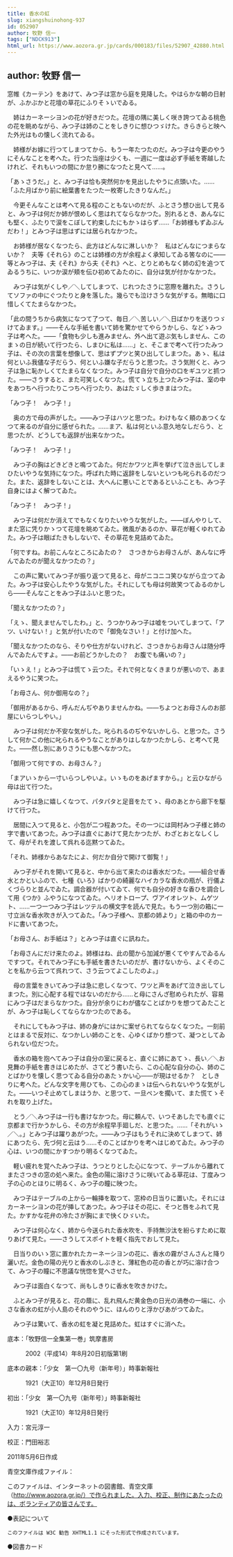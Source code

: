 ```yaml
---
title: 香水の虹
slug: xiangshuinohong-937
id: 052907
author: 牧野 信一
tags: ["NDCK913"]
html_url: https://www.aozora.gr.jp/cards/000183/files/52907_42880.html
---
```


## author: 牧野 信一

窓帷《カーテン》をあけて、みつ子は窓から庭を見降した。やはらかな朝の日射が、ふかぶかと花壇の草花にふりそゝいでゐる。

　姉はカーネーシヨンの花が好きだつた。花壇の隅に美しく咲き誇つてゐる桃色の花を眺めながら、みつ子は姉のことをしきりに想ひつゞけた。きらきらと映へた外光はもの懐しく流れてゐる。

　姉様がお嫁に行つてしまつてから、もう一年たつたのだ。みつ子は今更のやうにそんなことを考へた。行つた当座は少くも、一週に一度は必ず手紙を寄越したけれど、それもいつの間にか怠り勝になつたと見へて……。

「あゝさうだ。」と、みつ子は恰も突然何かを見出したやうに点頭いた。……「ふた月ばかり前に絵葉書をたつた一枚寄したきりなんだ。」

　今更そんなことは考へて見る程のこともないのだが、ふとさう想ひ出して見ると、みつ子は何だか姉が恨めしく思はれてならなかつた。別れるとき、あんなにも堅く、ふたりで涙をこぼして約束したにもかゝはらず……「お姉様もずゐぶんだわ！」とみつ子は思はずには居られなかつた。

　お姉様が居なくなつたら、此方はどんなに淋しいか？　私はどんなにつまらないか？　夫等《それら》のことは姉様の方が余程よく承知してゐる筈なのに――等とみつ子は、夫《それ》から夫《それ》へと、とりとめもなく姉の幻を追つてゐるうちに、いつか涙が頬を伝ひ初めてゐたのに、自分は気が付かなかつた。

　みつ子は気がくしや／＼してしまつて、じれつたさうに窓際を離れた。さうしてソファの中にぐつたりと身を落した。幾らでも泣けさうな気がする。無暗に口惜しくてたまらなかつた。

「此の間うちから病気になつて了つて、毎日／＼苦しい／＼日ばかりを送りつゞけてゐます。」――そんな手紙を書いて姉を驚かせてやらうかしら、などゝみつ子は考へた。――「食物も少しも進みません、外へ出て遊ぶ気もしません、このまゝの日が続いて行つたら、しまひに私は……」と、そこまで考へて行つたみつ子は、その次の言葉を想像して、思はずプツと笑ひ出してしまつた。あゝ、私は何といふ我儘な子だらう、何といふ嫌な子だらうと思つた。さう気附くと、みつ子は急に恥かしくてたまらなくなつた。みつ子は自分で自分の口をギユツと抓つた。――さうすると、また可笑しくなつた。慌てゝ立ち上つたみつ子は、室の中をあつちへ行つたりこつちへ行つたり、あはたゞしく歩きまはつた。

「みつ子！　みつ子！」

　奥の方で母の声がした。――みつ子はハツと思つた。わけもなく頬のあつくなつて来るのが自分に感ぜられた。……まア、私は何といふ意久地なしだらう、と思つたが、どうしても返辞が出来なかつた。

「みつ子！　みつ子！」

　みつ子の胸はどきどきと鳴つてゐた。何だかワツと声を挙げて泣き出してしまひたいやうな気持になつた。呼ばれた時に返辞をしないといつも叱られるのだつた。また、返辞をしないことは、大へんに悪いことであるといふことも、みつ子自身にはよく解つてゐた。

「みつ子！　みつ子！」

　みつ子は何だか消えてでもなくなりたいやうな気がした。――ぼんやりして、また窓に凭りかゝつて花壇を眺めてゐた。微風があるのか、草花が軽くゆれてゐた。みつ子は眼ばたきもしないで、その草花を見詰めてゐた。

「何ですね。お前こんなところにゐたの？　さつきからお母さんが、あんなに呼んでゐたのが聞えなかつたの？」

　この声に驚いてみつ子が振り返つて見ると、母がニコニコ笑ひながら立つてゐた。みつ子は安心したやうな気がした。それにしても母は何故笑つてゐるのかしら――そんなことをみつ子はふいと思つた。

「聞えなかつたの？」

「えゝ、聞えませんでしたわ。」と、うつかりみつ子は嘘をついてしまつて、「アツ、いけない！」と気が付いたので「御免なさい！」と付け加へた。

「聞えなかつたのなら、そりや仕方がないけれど、さつきからお母さんは随分呼んでゐたんですよ。――お前どうかしたの？　お腹でも痛いの？」

「いゝえ！」とみつ子は慌てゝ云つた。それで何となくきまりが悪いので、あまえるやうに笑つた。

「お母さん、何か御用なの？」

「御用があるから、呼んだんぢやありませんかね。――ちよつとお母さんのお部屋にいらつしやい。」

　みつ子は何だか不安な気がした。叱られるのぢやないかしら、と思つた。さうして何かこの他に叱られるやうなことがありはしなかつたかしら、と考へて見た。――然し別にありさうにも思へなかつた。

「御用つて何ですの、お母さん？」

「まアいゝから一寸いらつしやいよ。いゝものをあげますから。」と云ひながら母は出て行つた。

　みつ子は急に嬉しくなつて、パタパタと足音をたてゝ、母のあとから廊下を駆けて行つた。

　居間に入つて見ると、小包が二つ程あつた。その一つには岡村みつ子様と姉の字で書いてあつた。みつ子は直ぐにあけて見たかつたが、わざとおとなしくして、母がそれを渡して呉れる迄黙つてゐた。

「それ、姉様からあなたによ、何だか自分で開けて御覧！」

　みつ子がそれを開いて見ると、中から出て来たのは香水だつた。――組合せ香水とかといふので、七種《いろ》ばかりの綺麗なハイカラな香水の瓶が、行儀よくづらりと並んでゐた。調合器が付いてゐて、何でも自分の好きな香ひを調合して用《つか》ふやうになつてゐた。ヘリオトロープ、ヴアイオレツト、ムゲツト、……一つ一つみつ子はレツテルの横文字を読んで見た。もう一つ別の箱に一寸立派な香水吹きが入つてゐた。「みつ子様へ、京都の姉より」と箱の中のカードに書いてあつた。

「お母さん、お手紙は？」とみつ子は直ぐに訊ねた。

「お母さんにだけ来たのよ。姉様はね、此の聞から加減が悪くてやすんでゐるんですつて。それでみつ子にも手紙を書きたいのだが、書けないから、よくそのことを私から云つて呉れつて、さう云つてよこしたのよ。」

　母の言葉をきいてみつ子は急に悲しくなつて、ワツと声をあげて泣き出してしまつた。別に心配する程ではないのだから……と母にさんざ慰められたが、容易にみつ子はだまらなかつた。自分が余りにわが儘なことばかりを想つてゐたことが、みつ子は恥しくてならなかつたのである。

　それにしてもみつ子は、姉の身がにはかに案ぜられてならなくなつた。一刻前とはまるで反対に、なつかしい姉のことを、心ゆくばかり想つて、凝つとしてゐられない位だつた。

　香水の箱を抱へてみつ子は自分の室に戻ると、直ぐに姉にあてゝ、長い／＼お見舞の手紙を書きはじめたが、さてどう書いたら、この心配な自分の心、姉のことばかりを懐しく思つてゐる自分のあたゝかい心――が現はせるか？　としきりに考へた。どんな文字を用ひても、この心のまゝは伝へられないやうな気がした。――いつそ止めてしまはうか、と思つて、一旦ペンを擱いて、また慌てゝそれを取り上げた。

　とう／＼みつ子は一行も書けなかつた。母に頼んで、いつそあしたでも直ぐに京都まで行かうかしら、その方が余程早手廻しだ、と思つた。……「それがいゝ／＼。」とみつ子は躍りあがつた。――みつ子はもうそれに決めてしまつて、姉にあつたら、先づ何と云はう……そのことばかりを考へはじめてゐた。みつ子の心は、いつの間にかすつかり明るくなつてゐた。

　軽い疲れを覚へたみつ子は、うつとりとした心になつて、テーブルから離れてまたさつきの窓の処へ来た。金色の陽に溶けさうに咲いてゐる草花は、丁度みつ子の心のとほりに明るく、みつ子の瞳に映つた。

　みつ子はテーブルの上から一輪挿を取つて、窓枠の日当りに置いた。それにはカーネーシヨンの花が挿してあつた。みつ子はその花に、そつと唇をふれて見た。かすかな花弁の冷たさが胸にまで快くひゞいた。

　みつ子は何心なく、姉から今送られた香水吹を、手持無沙汰を紛らすために取りあげて見た。――さうしてスポイトを軽く指先でおして見た。

　日当りのいゝ窓に置かれたカーネーシヨンの花に、香水の霧がさんさんと降り灑いだ。金色の陽の光りと香水のしぶきと、薄紅色の花の香とが巧に溶け合つて、みつ子の瞳に不思議な恍惚を覚へさせた。



　みつ子は面白くなつて、尚もしきりに香水を吹きかけた。

　ふとみつ子が見ると、花の蔭に、乱れ飛んだ黄金色の日光の渦巻の一端に、小さな香水の虹が小人島のそれのやうに、ほんのりと浮かびあがつてゐた。

　みつ子は驚いて、香水の虹を凝と見詰めた。虹はすぐに消へた。













底本：「牧野信一全集第一巻」筑摩書房

　　　2002（平成14）年8月20日初版第1刷

底本の親本：「少女　第一〇九号（新年号）」時事新報社

　　　1921（大正10）年12月8日発行

初出：「少女　第一〇九号（新年号）」時事新報社

　　　1921（大正10）年12月8日発行

入力：宮元淳一

校正：門田裕志

2011年5月6日作成

青空文庫作成ファイル：

このファイルは、インターネットの図書館、青空文庫（http://www.aozora.gr.jp/）で作られました。入力、校正、制作にあたったのは、ボランティアの皆さんです。











●表記について


	このファイルは W3C 勧告 XHTML1.1 にそった形式で作成されています。







●図書カード